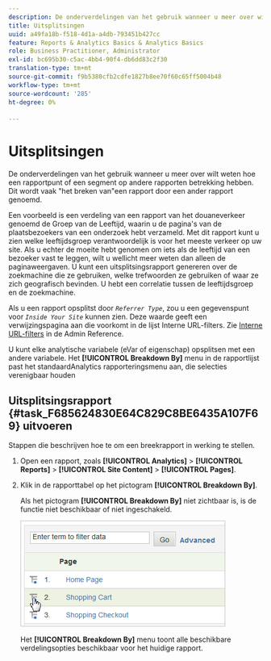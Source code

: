 ```yaml
---
description: De onderverdelingen van het gebruik wanneer u meer over wilt weten hoe een rapportpunt of een segment op andere rapporten betrekking hebben. Dit wordt vaak "het breken van"een rapport door een ander rapport genoemd.
title: Uitsplitsingen
uuid: a49fa18b-f518-4d1a-a4db-793451b427cc
feature: Reports & Analytics Basics & Analytics Basics
role: Business Practitioner, Administrator
exl-id: bc695b30-c5ac-4bb4-90f4-db6dd83c2f30
translation-type: tm+mt
source-git-commit: f9b5380cfb2cdfe1827b8ee70f60c65ff5004b48
workflow-type: tm+mt
source-wordcount: '285'
ht-degree: 0%

---
```


# Uitsplitsingen

De onderverdelingen van het gebruik wanneer u meer over wilt weten hoe een rapportpunt of een segment op andere rapporten betrekking hebben. Dit wordt vaak &quot;het breken van&quot;een rapport door een ander rapport genoemd.

Een voorbeeld is een verdeling van een rapport van het douaneverkeer genoemd de Groep van de Leeftijd, waarin u de pagina&#39;s van de plaatsbezoekers van een onderzoek hebt verzameld. Met dit rapport kunt u zien welke leeftijdsgroep verantwoordelijk is voor het meeste verkeer op uw site. Als u echter de moeite hebt genomen om iets als de leeftijd van een bezoeker vast te leggen, wilt u wellicht meer weten dan alleen de paginaweergaven. U kunt een uitsplitsingsrapport genereren over de zoekmachine die ze gebruiken, welke trefwoorden ze gebruiken of waar ze zich geografisch bevinden. U hebt een correlatie tussen de leeftijdsgroep en de zoekmachine.

Als u een rapport opsplitst door *`Referrer Type`*, zou u een gegevenspunt voor *`Inside Your Site`* kunnen zien. Deze waarde geeft een verwijzingspagina aan die voorkomt in de lijst Interne URL-filters. Zie [Interne URL-filters](/help/admin/admin/internal-url-filter-admin.md) in de Admin Reference.

U kunt elke analytische variabele (eVar of eigenschap) opsplitsen met een andere variabele. Het **[!UICONTROL Breakdown By]** menu in de rapportlijst past het standaardAnalytics rapporteringsmenu aan, die selecties verenigbaar houden

## Uitsplitsingsrapport {#task_F685624830E64C829C8BE6435A107F69} uitvoeren

Stappen die beschrijven hoe te om een breekrapport in werking te stellen.

<!-- 

t_reports_breakdown.xml

 -->

1. Open een rapport, zoals **[!UICONTROL Analytics]** > **[!UICONTROL Reports]** > **[!UICONTROL Site Content]** > **[!UICONTROL Pages]**.
1. Klik in de rapporttabel op het pictogram **[!UICONTROL Breakdown By]**.

   Als het pictogram **[!UICONTROL Breakdown By]** niet zichtbaar is, is de functie niet beschikbaar of niet ingeschakeld.

   ![](assets/breakdown.png)

   Het **[!UICONTROL Breakdown By]** menu toont alle beschikbare verdelingsopties beschikbaar voor het huidige rapport.
